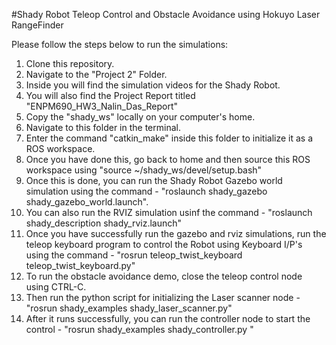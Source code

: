 #Shady Robot Teleop Control and Obstacle Avoidance using Hokuyo Laser RangeFinder

Please follow the steps below to run the simulations:

1. Clone this repository.
2. Navigate to the "Project 2" Folder.
3. Inside you will find the simulation videos for the Shady Robot.
4. You will also find the Project Report titled "ENPM690_HW3_Nalin_Das_Report"
5. Copy the "shady_ws" locally on your computer's home.
6. Navigate to this folder in the terminal.
7. Enter the command "catkin_make" inside this folder to initialize it as a ROS workspace.
8. Once you have done this, go back to home and then source this ROS workspace using "source ~/shady_ws/devel/setup.bash"
9. Once this is done, you can run the Shady Robot Gazebo world simulation using the command - "roslaunch shady_gazebo shady_gazebo_world.launch".
10. You can also run the RVIZ simulation usinf the command - "roslaunch shady_description shady_rviz.launch"
11. Once you have successfully run the gazebo and rviz simulations, run the teleop keyboard program to control the Robot using Keyboard I/P's using the command - "rosrun teleop_twist_keyboard teleop_twist_keyboard.py"
12. To run the obstacle avoidance demo, close the teleop control node using CTRL-C.
13. Then run the python script for initializing the Laser scanner node - "rosrun shady_examples shady_laser_scanner.py"
14. After it runs successfully, you can run the controller node to start the control - "rosrun shady_examples shady_controller.py " 
